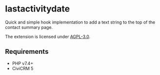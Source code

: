 # lastactivitydate

Quick and simple hook implementation to add a text string to the top of the contact summary page.

The extension is licensed under [AGPL-3.0](LICENSE.txt).

## Requirements

* PHP v7.4+
* CiviCRM 5
